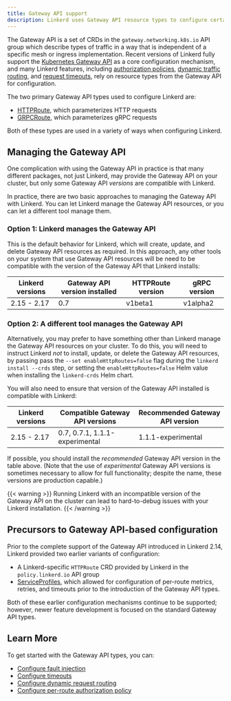 ```yaml
---
title: Gateway API support
description: Linkerd uses Gateway API resource types to configure certain features.
---
```


The Gateway API is a set of CRDs in the `gateway.networking.k8s.io` API group
which describe types of traffic in a way that is independent of a specific mesh
or ingress implementation. Recent versions of Linkerd fully support the
[Kubernetes Gateway API](https://gateway-api.sigs.k8s.io/) as a core
configuration mechanism, and many Linkerd features, including [authorization
policies][auth-policy], [dynamic traffic routing][dyn-routing], and [request
timeouts][timeouts], rely on resource types from the Gateway API for
configuration.

The two primary Gateway API types used to configure Linkerd are:

- [HTTPRoute], which parameterizes HTTP requests
- [GRPCRoute], which parameterizes gRPC requests

Both of these types are used in a variety of ways when configuring Linkerd.

## Managing the Gateway API

One complication with using the Gateway API in practice is that many different
packages, not just Linkerd, may provide the Gateway API on your cluster, but
only some Gateway API *versions* are compatible with Linkerd.

In practice, there are two basic approaches to managing the Gateway API with
Linkerd. You can let Linkerd manage the Gateway API resources, or you can let a
different tool manage them.

### Option 1: Linkerd manages the Gateway API

This is the default behavior for Linkerd, which will create, update, and delete
Gateway API resources as required. In this approach, any other tools on your
system that use Gateway API resources will be need to be compatible with the
version of the Gateway API that Linkerd installs:

| Linkerd versions | Gateway API version installed | HTTPRoute version | gRPC version |
| ---------------- | ----------------------------- | ----------------- | ------------ |
| 2.15 - 2.17      | 0.7                           | v1beta1           | v1alpha2     |

### Option 2: A different tool manages the Gateway API

Alternatively, you may prefer to have something other than Linkerd manage the
Gateway API resources on your cluster. To do this, you will need to instruct
Linkerd *not* to install, update, or delete the Gateway API resources, by
passing pass the `--set enableHttpRoutes=false` flag during the `linkerd install
--crds` step, or setting the `enableHttpRoutes=false` Helm value when installing
the `linkerd-crds` Helm chart.

You will also need to ensure that version of the Gateway API installed is
compatible with Linkerd:

| Linkerd versions | Compatible Gateway API versions | Recommended Gateway API version |
| ---------------- | ------------------------------- | ------------------------------- |
| 2.15 - 2.17      | 0.7, 0.7.1, 1.1.1-experimental  | 1.1.1-experimental              |

If possible, you should install the *recommended* Gateway API version in the
table above.  (Note that the use of *experimental* Gateway API versions is
sometimes necessary to allow for full functionality; despite the name, these
versions are production capable.)

{{< warning >}}
Running Linkerd with an incompatible version of the Gateway API
on the cluster can lead to hard-to-debug issues with your Linkerd installation.
{{< /warning >}}

## Precursors to Gateway API-based configuration

Prior to the complete support of the Gateway API introduced in Linkerd 2.14,
Linkerd provided two earlier variants of configuration:

- A Linkerd-specific `HTTPRoute` CRD provided by Linkerd in the
  `policy.linkerd.io` API group
- [ServiceProfiles], which allowed for configuration of per-route metrics,
  retries, and timeouts prior to the introduction of the Gateway API types.

Both of these earlier configuration mechanisms continue to be supported;
however, newer feature development is focused on the standard Gateway API
types.

## Learn More

To get started with the Gateway API types, you can:

- [Configure fault injection](../tasks/fault-injection/)
- [Configure timeouts][timeouts]
- [Configure dynamic request routing][dyn-routing]
- [Configure per-route authorization policy][auth-policy]

[HTTPRoute]: ../reference/httproute/
[GRPCRoute]: ../reference/grpcroute/
[Gateway API]: https://gateway-api.sigs.k8s.io/
[Service]: https://kubernetes.io/docs/concepts/services-networking/service/
[Server]: ../reference/authorization-policy/#server
[auth-policy]: ../tasks/configuring-per-route-policy/
[dyn-routing]: ../tasks/configuring-dynamic-request-routing/
[timeouts]: ../features/retries-and-timeouts/
[ServiceProfiles]: ../features/service-profiles/
